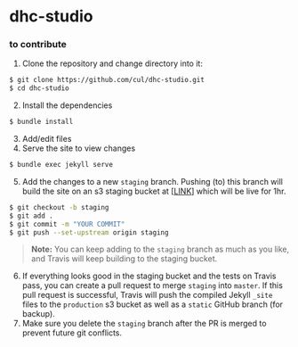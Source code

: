 # dhc-studio

### to contribute

1. Clone the repository and change directory into it:
```sh
$ git clone https://github.com/cul/dhc-studio.git
$ cd dhc-studio
```
2. Install the dependencies
```sh
$ bundle install
```
3. Add/edit files
4. Serve the site to view changes
```sh
$ bundle exec jekyll serve
```
5. Add the changes to a new `staging` branch. Pushing (to) this branch will build the site on an s3 staging bucket at [[LINK]()] which will be live for 1hr.
```sh
$ git checkout -b staging
$ git add .
$ git commit -m "YOUR COMMIT"
$ git push --set-upstream origin staging
```
> __Note:__ You can keep adding to the `staging` branch as much as you like, and Travis will keep building to the staging bucket.

6. If everything looks good in the staging bucket and the tests on Travis pass, you can create a pull request to merge `staging` into `master`. If this pull request is successful, Travis will push the compiled Jekyll `_site` files to the `production` s3 bucket as well as a `static` GitHub branch (for backup).
7. Make sure you delete the `staging` branch after the PR is merged to prevent future git conflicts.
